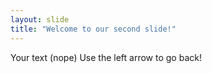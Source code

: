 ```yaml
---
layout: slide
title: "Welcome to our second slide!"
---
```

Your text (nope)
Use the left arrow to go back!
